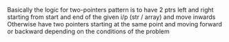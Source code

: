 Basically the logic for two-pointers pattern is to have 2 ptrs left and right starting from start and end of the given i/p (str / array) and move inwards
Otherwise have two pointers starting at the same point and moving forward or backward depending on the conditions of the problem 
